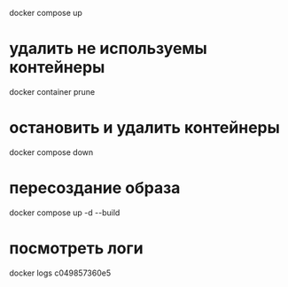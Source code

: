 docker compose up

# удалить не используемы контейнеры
docker container prune

# остановить и удалить контейнеры
docker compose down

# пересоздание образа
docker compose up -d --build

# посмотреть логи 
docker logs c049857360e5